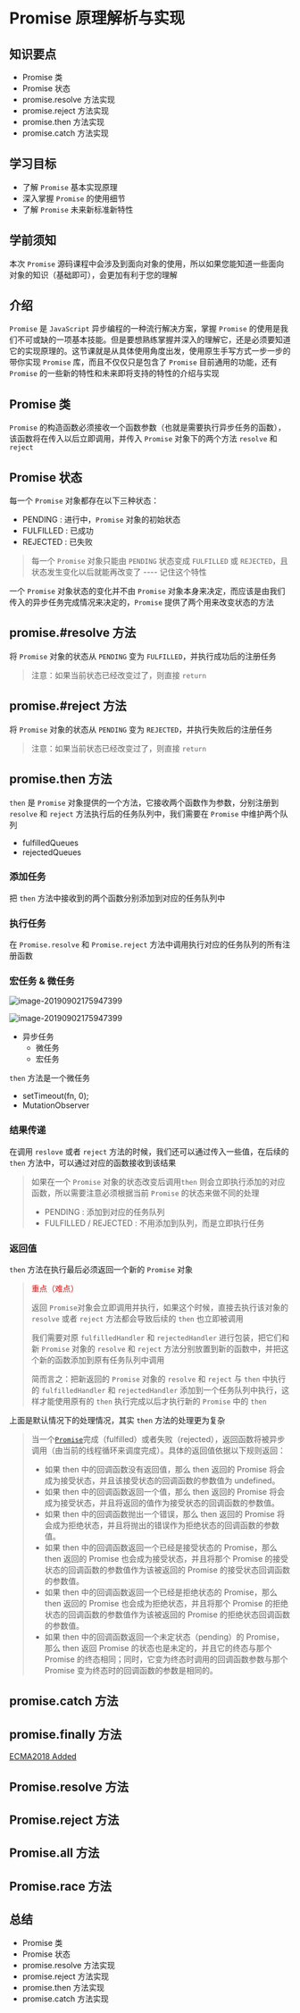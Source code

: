 # Promise 原理解析与实现

## 知识要点

- Promise 类
- Promise 状态
- promise.resolve 方法实现
- promise.reject 方法实现
- promise.then 方法实现
- promise.catch 方法实现

## 学习目标

- 了解 `Promise` 基本实现原理
- 深入掌握 `Promise` 的使用细节
- 了解 `Promise` 未来新标准新特性

## 学前须知

本次 `Promise` 源码课程中会涉及到面向对象的使用，所以如果您能知道一些面向对象的知识（基础即可），会更加有利于您的理解

## 介绍

`Promise` 是 `JavaScript` 异步编程的一种流行解决方案，掌握 `Promise` 的使用是我们不可或缺的一项基本技能。但是要想熟练掌握并深入的理解它，还是必须要知道它的实现原理的。这节课就是从具体使用角度出发，使用原生手写方式一步一步的带你实现 `Promise` 库，而且不仅仅只是包含了 `Promise` 目前通用的功能，还有 `Promise` 的一些新的特性和未来即将支持的特性的介绍与实现

## Promise 类

`Promise` 的构造函数必须接收一个函数参数（也就是需要执行异步任务的函数），该函数将在传入以后立即调用，并传入 `Promise` 对象下的两个方法 `resolve` 和 `reject`

## Promise 状态

每一个 `Promise` 对象都存在以下三种状态：

- PENDING : 进行中，`Promise` 对象的初始状态
- FULFILLED : 已成功
- REJECTED : 已失败

> 每一个 `Promise` 对象只能由 `PENDING` 状态变成 `FULFILLED` 或 `REJECTED`，且状态发生变化以后就能再改变了 ---- 记住这个特性

一个 `Promise` 对象状态的变化并不由 `Promise` 对象本身来决定，而应该是由我们传入的异步任务完成情况来决定的，`Promise` 提供了两个用来改变状态的方法

## promise.#resolve 方法

将 `Promise` 对象的状态从 `PENDING` 变为 `FULFILLED`，并执行成功后的注册任务

> 注意：如果当前状态已经改变过了，则直接 `return`

## promise.#reject 方法

将 `Promise` 对象的状态从 `PENDING` 变为 `REJECTED`，并执行失败后的注册任务

> 注意：如果当前状态已经改变过了，则直接 `return`

## promise.then 方法

`then` 是 `Promise` 对象提供的一个方法，它接收两个函数作为参数，分别注册到 `resolve` 和 `reject` 方法执行后的任务队列中，我们需要在 `Promise` 中维护两个队列

- fulfilledQueues
- rejectedQueues

### 添加任务

把 `then` 方法中接收到的两个函数分别添加到对应的任务队列中

### 执行任务

在 `Promise.resolve` 和 `Promise.reject` 方法中调用执行对应的任务队列的所有注册函数

### 宏任务 & 微任务

![image-20190902175947399](./assets/event-loop.png)

![image-20190902175947399](./assets/2.jpg)

- 异步任务
  - 微任务
  - 宏任务

`then` 方法是一个微任务

- setTimeout(fn, 0);
- MutationObserver

### 结果传递

在调用 `reslove` 或者 `reject` 方法的时候，我们还可以通过传入一些值，在后续的 `then` 方法中，可以通过对应的函数接收到该结果

> 如果在一个 `Promise` 对象的状态改变后调用`then` 则会立即执行添加的对应函数，所以需要注意必须根据当前 `Promise` 的状态来做不同的处理
>
> - PENDING : 添加到对应的任务队列
> - FULFILLED / REJECTED : 不用添加到队列，而是立即执行任务

### 返回值

`then` 方法在执行最后必须返回一个新的 `Promise` 对象

> <span style="color:red">重点（难点）</span>
>
> 返回 `Promise`对象会立即调用并执行，如果这个时候，直接去执行该对象的 `resolve` 或者 `reject` 方法都会导致后续的 `then` 也立即被调用
>
> 我们需要对原 `fulfilledHandler` 和 `rejectedHandler` 进行包装，把它们和新 `Promise` 对象的 `resolve` 和 `reject` 方法分别放置到新的函数中，并把这个新的函数添加到原有任务队列中调用
>
> 简而言之：把新返回的 `Promise` 对象的 `resolve` 和 `reject` 与 `then` 中执行的 `fulfilledHandler` 和 `rejectedHandler` 添加到一个任务队列中执行，这样才能使用原有的 `then` 执行完成以后才执行新的 `Promise` 中的 `then`

上面是默认情况下的处理情况，其实 `then` 方法的处理更为复杂

> 当一个[`Promise`](https://developer.mozilla.org/zh-CN/docs/Web/JavaScript/Reference/Global_Objects/Promise)完成（fulfilled）或者失败（rejected），返回函数将被异步调用（由当前的线程循环来调度完成）。具体的返回值依据以下规则返回：
>
> - 如果 then 中的回调函数没有返回值，那么 then 返回的 Promise 将会成为接受状态，并且该接受状态的回调函数的参数值为 undefined。
> - 如果 then 中的回调函数返回一个值，那么 then 返回的 Promise 将会成为接受状态，并且将返回的值作为接受状态的回调函数的参数值。
> - 如果 then 中的回调函数抛出一个错误，那么 then 返回的 Promise 将会成为拒绝状态，并且将抛出的错误作为拒绝状态的回调函数的参数值。
> - 如果 then 中的回调函数返回一个已经是接受状态的 Promise，那么 then 返回的 Promise 也会成为接受状态，并且将那个 Promise 的接受状态的回调函数的参数值作为该被返回的 Promise 的接受状态回调函数的参数值。
> - 如果 then 中的回调函数返回一个已经是拒绝状态的 Promise，那么 then 返回的 Promise 也会成为拒绝状态，并且将那个 Promise 的拒绝状态的回调函数的参数值作为该被返回的 Promise 的拒绝状态回调函数的参数值。
> - 如果 then 中的回调函数返回一个未定状态（pending）的 Promise，那么 then 返回 Promise 的状态也是未定的，并且它的终态与那个 Promise 的终态相同；同时，它变为终态时调用的回调函数参数与那个 Promise 变为终态时的回调函数的参数是相同的。

## promise.catch 方法

## promise.finally 方法

<u>ECMA2018 Added</u>

## Promise.resolve 方法

## Promise.reject 方法

## Promise.all 方法

## Promise.race 方法

## 总结

- Promise 类
- Promise 状态
- promise.resolve 方法实现
- promise.reject 方法实现
- promise.then 方法实现
- promise.catch 方法实现

